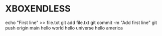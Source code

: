 # XBOXENDLESS
echo "First line" >> file.txt
git add file.txt
git commit -m "Add first line"
git push origin main
hello world
hello universe
hello america

